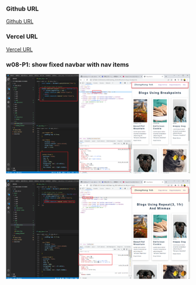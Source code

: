 ### Github URL

[Github URL](https://github.com/k9202ky/1111-web-demo-411418030)

### Vercel URL

[Vercel URL](https://1111-web-demo-411418030-8j4p.vercel.app/)

### w08-P1: show fixed navbar with nav items

![](w08-p1-1.png)

![](w08-p1-2.png)
